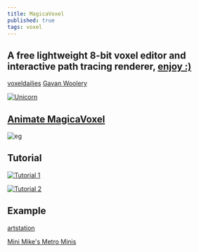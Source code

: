 ```yaml
---
title: MagicaVoxel
published: true
tags: voxel
---
```

## A free lightweight 8-bit voxel editor and interactive path tracing renderer, [enjoy :)](https://ephtracy.github.io/)

[voxeldailies](https://twitter.com/hashtag/voxeldailies?src=hash)
[Gavan Woolery](https://twitter.com/gavanwe)

[![Unicorn](https://img.youtube.com/vi/u6q_CWQNyek/0.jpg)](https://www.youtube.com/watch?v=u6q_CWQNyek)

## [Animate MagicaVoxel](http://drinkdecaf.com/magicavoxel_animate)

![eg](/images/magicalvoxel_render1.gif)


## Tutorial

[![Tutorial 1](https://img.youtube.com/vi/5tqBNAr52SA/0.jpg)](https://www.youtube.com/watch?v=5tqBNAr52SA)

[![Tutorial 2](https://img.youtube.com/vi/GEiiH74IStY/0.jpg)](https://www.youtube.com/watch?v=GEiiH74IStY)

## Example

[artstation](https://www.artstation.com/artwork/5KnPO)

[Mini Mike's Metro Minis](https://github.com/mikelovesrobots/mmmm)